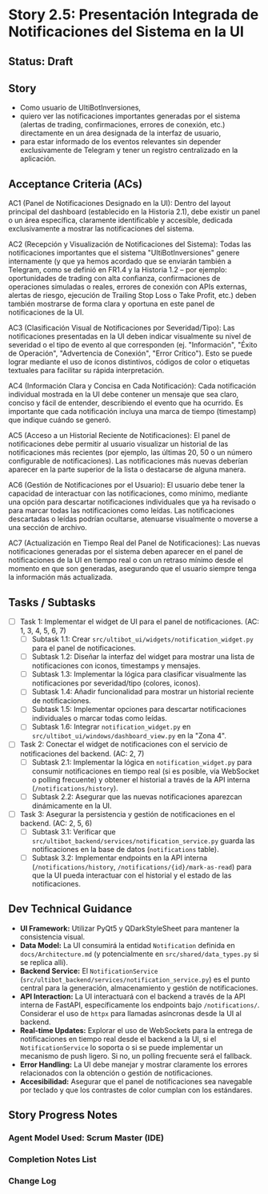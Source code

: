 # Story 2.5: Presentación Integrada de Notificaciones del Sistema en la UI

## Status: Draft

## Story

- Como usuario de UltiBotInversiones,
- quiero ver las notificaciones importantes generadas por el sistema (alertas de trading, confirmaciones, errores de conexión, etc.) directamente en un área designada de la interfaz de usuario,
- para estar informado de los eventos relevantes sin depender exclusivamente de Telegram y tener un registro centralizado en la aplicación.

## Acceptance Criteria (ACs)

AC1 (Panel de Notificaciones Designado en la UI): Dentro del layout principal del dashboard (establecido en la Historia 2.1), debe existir un panel o un área específica, claramente identificable y accesible, dedicada exclusivamente a mostrar las notificaciones del sistema.

AC2 (Recepción y Visualización de Notificaciones del Sistema): Todas las notificaciones importantes que el sistema "UltiBotInversiones" genere internamente (y que ya hemos acordado que se enviarán también a Telegram, como se definió en FR1.4 y la Historia 1.2 – por ejemplo: oportunidades de trading con alta confianza, confirmaciones de operaciones simuladas o reales, errores de conexión con APIs externas, alertas de riesgo, ejecución de Trailing Stop Loss o Take Profit, etc.) deben también mostrarse de forma clara y oportuna en este panel de notificaciones de la UI.

AC3 (Clasificación Visual de Notificaciones por Severidad/Tipo): Las notificaciones presentadas en la UI deben indicar visualmente su nivel de severidad o el tipo de evento al que corresponden (ej. "Información", "Éxito de Operación", "Advertencia de Conexión", "Error Crítico"). Esto se puede lograr mediante el uso de íconos distintivos, códigos de color o etiquetas textuales para facilitar su rápida interpretación.

AC4 (Información Clara y Concisa en Cada Notificación): Cada notificación individual mostrada en la UI debe contener un mensaje que sea claro, conciso y fácil de entender, describiendo el evento que ha ocurrido. Es importante que cada notificación incluya una marca de tiempo (timestamp) que indique cuándo se generó.

AC5 (Acceso a un Historial Reciente de Notificaciones): El panel de notificaciones debe permitir al usuario visualizar un historial de las notificaciones más recientes (por ejemplo, las últimas 20, 50 o un número configurable de notificaciones). Las notificaciones más nuevas deberían aparecer en la parte superior de la lista o destacarse de alguna manera.

AC6 (Gestión de Notificaciones por el Usuario): El usuario debe tener la capacidad de interactuar con las notificaciones, como mínimo, mediante una opción para descartar notificaciones individuales que ya ha revisado o para marcar todas las notificaciones como leídas. Las notificaciones descartadas o leídas podrían ocultarse, atenuarse visualmente o moverse a una sección de archivo.

AC7 (Actualización en Tiempo Real del Panel de Notificaciones): Las nuevas notificaciones generadas por el sistema deben aparecer en el panel de notificaciones de la UI en tiempo real o con un retraso mínimo desde el momento en que son generadas, asegurando que el usuario siempre tenga la información más actualizada.

## Tasks / Subtasks

- [ ] Task 1: Implementar el widget de UI para el panel de notificaciones. (AC: 1, 3, 4, 5, 6, 7)
  - [ ] Subtask 1.1: Crear `src/ultibot_ui/widgets/notification_widget.py` para el panel de notificaciones.
  - [ ] Subtask 1.2: Diseñar la interfaz del widget para mostrar una lista de notificaciones con iconos, timestamps y mensajes.
  - [ ] Subtask 1.3: Implementar la lógica para clasificar visualmente las notificaciones por severidad/tipo (colores, iconos).
  - [ ] Subtask 1.4: Añadir funcionalidad para mostrar un historial reciente de notificaciones.
  - [ ] Subtask 1.5: Implementar opciones para descartar notificaciones individuales o marcar todas como leídas.
  - [ ] Subtask 1.6: Integrar `notification_widget.py` en `src/ultibot_ui/windows/dashboard_view.py` en la "Zona 4".
- [ ] Task 2: Conectar el widget de notificaciones con el servicio de notificaciones del backend. (AC: 2, 7)
  - [ ] Subtask 2.1: Implementar la lógica en `notification_widget.py` para consumir notificaciones en tiempo real (si es posible, vía WebSocket o polling frecuente) y obtener el historial a través de la API interna (`/notifications/history`).
  - [ ] Subtask 2.2: Asegurar que las nuevas notificaciones aparezcan dinámicamente en la UI.
- [ ] Task 3: Asegurar la persistencia y gestión de notificaciones en el backend. (AC: 2, 5, 6)
  - [ ] Subtask 3.1: Verificar que `src/ultibot_backend/services/notification_service.py` guarda las notificaciones en la base de datos (`notifications` table).
  - [ ] Subtask 3.2: Implementar endpoints en la API interna (`/notifications/history`, `/notifications/{id}/mark-as-read`) para que la UI pueda interactuar con el historial y el estado de las notificaciones.

## Dev Technical Guidance

- **UI Framework:** Utilizar PyQt5 y QDarkStyleSheet para mantener la consistencia visual.
- **Data Model:** La UI consumirá la entidad `Notification` definida en `docs/Architecture.md` (y potencialmente en `src/shared/data_types.py` si se replica allí).
- **Backend Service:** El `NotificationService` (`src/ultibot_backend/services/notification_service.py`) es el punto central para la generación, almacenamiento y gestión de notificaciones.
- **API Interaction:** La UI interactuará con el backend a través de la API interna de FastAPI, específicamente los endpoints bajo `/notifications/`. Considerar el uso de `httpx` para llamadas asíncronas desde la UI al backend.
- **Real-time Updates:** Explorar el uso de WebSockets para la entrega de notificaciones en tiempo real desde el backend a la UI, si el `NotificationService` lo soporta o si se puede implementar un mecanismo de push ligero. Si no, un polling frecuente será el fallback.
- **Error Handling:** La UI debe manejar y mostrar claramente los errores relacionados con la obtención o gestión de notificaciones.
- **Accesibilidad:** Asegurar que el panel de notificaciones sea navegable por teclado y que los contrastes de color cumplan con los estándares.

## Story Progress Notes

### Agent Model Used: Scrum Master (IDE)

### Completion Notes List

### Change Log
